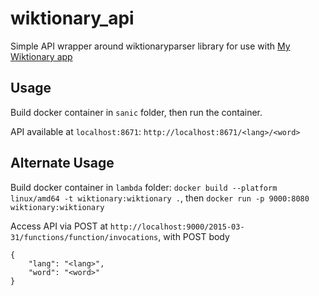 # wiktionary_api

Simple API wrapper around wiktionaryparser library
for use with [My Wiktionary app](https://github.com/hodgeswt/Wiktionary)

## Usage
Build docker container in `sanic` folder, then run the container.

API available at `localhost:8671`: `http://localhost:8671/<lang>/<word>`

## Alternate Usage
Build docker container in `lambda` folder: `docker build --platform linux/amd64 -t wiktionary:wiktionary .`, then `docker run -p 9000:8080 wiktionary:wiktionary`

Access API via POST at `http://localhost:9000/2015-03-31/functions/function/invocations`, with POST body

```
{
    "lang": "<lang>",
    "word": "<word>"
}
```